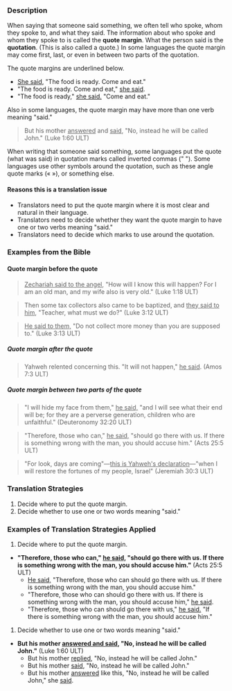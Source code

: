 


### Description

When saying that someone said something, we often tell who spoke, whom they spoke to, and what they said. The information about who spoke and whom they spoke to is called the **quote margin**. What the person said is the **quotation**. (This is also called a quote.) In some languages the quote margin may come first, last, or even in between two parts of the quotation.

The quote margins are underlined below.

* <u>She said</u>, "The food is ready. Come and eat."
* "The food is ready. Come and eat," <u>she said</u>.
* "The food is ready," <u>she said.</u> "Come and eat."

Also in some languages, the quote margin may have more than one verb meaning "said."

>But his mother <u>answered</u> and <u>said</u>, "No, instead he will be called John." (Luke 1:60 ULT)

When writing that someone said something, some languages put the quote (what was said) in quotation marks called inverted commas (" "). Some languages use other symbols around the quotation, such as these angle quote marks (« »), or something else.

#### Reasons this is a translation issue

* Translators need to put the quote margin where it is most clear and natural in their language.
* Translators need to decide whether they want the quote margin to have one or two verbs meaning "said."
* Translators need to decide which marks to use around the quotation.

### Examples from the Bible

#### Quote margin before the quote

><u>Zechariah said to the angel</u>, "How will I know this will happen? For I am an old man, and my wife also is very old."  (Luke 1:18 ULT)

<blockquote>Then some tax collectors also came to be baptized, and <u>they said to him</u>, "Teacher, what must we do?" (Luke 3:12 ULT)</blockquote>

><u>He said to them,</u> "Do not collect more money than you are supposed to." (Luke 3:13 ULT)

##### Quote margin after the quote

>Yahweh relented concerning this. "It will not happen," <u>he said</u>.  (Amos 7:3 ULT)

##### Quote margin between two parts of the quote

>"I will hide my face from them," <u>he said,</u> "and I will see what their end will be; for they are a perverse generation, children who are unfaithful."  (Deuteronomy 32:20 ULT)

<blockquote>"Therefore, those who can," <u>he said,</u> "should go there with us. If there is something wrong with the man, you should accuse him."  (Acts 25:5 ULT)</blockquote>

>"For look, days are coming"—<u>this is Yahweh's declaration</u>—"when I will restore the fortunes of my people, Israel"  (Jeremiah 30:3 ULT)

### Translation Strategies

1. Decide where to put the quote margin.
1. Decide whether to use one or two words meaning "said."

### Examples of Translation Strategies Applied

1. Decide where to put the quote margin.

  * **"Therefore, those who can," <u>he said,</u> "should go there with us. If there is something wrong with the man, you should accuse him."**  (Acts 25:5 ULT)
      * <u>He said,</u> "Therefore, those who can should go there with us. If there is something wrong with the man, you should accuse him."
      * "Therefore, those who can should go there with us. If there is something wrong with the man, you should accuse him," <u>he said</u>.
      * "Therefore, those who can should go there with us," <u>he said.</u> "If there is something wrong with the man, you should accuse him."

1. Decide whether to use one or two words meaning "said."

  * **But his mother <u>answered and said</u>, "No, instead he will be called John."** (Luke 1:60 ULT)
      * But his mother <u>replied</u>, "No, instead he will be called John."
      * But his mother <u>said</u>, "No, instead he will be called John."
      * But his mother <u>answered</u> like this, "No, instead he will be called John," she <u>said</u>.

